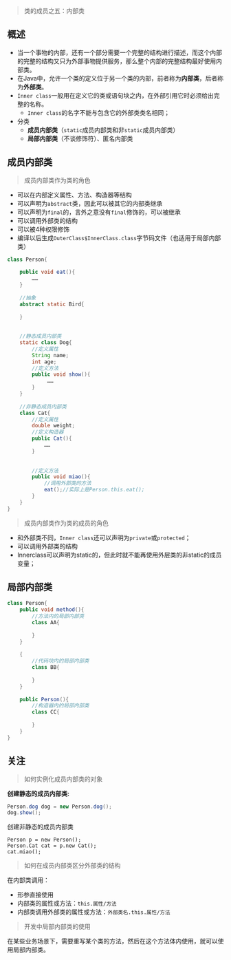 > 类的成员之五：内部类

## 概述

- 当一个事物的内部，还有一个部分需要一个完整的结构进行描述，而这个内部的完整的结构又只为外部事物提供服务，那么整个内部的完整结构最好使用内部类。
- 在Java中，允许一个类的定义位于另一个类的内部，前者称为**内部类**，后者称为**外部类**。
- `Inner class`一般用在定义它的类或语句块之内，在外部引用它时必须给出完整的名称。
  - `Inner class`的名字不能与包含它的外部类类名相同；
- 分类
  - **成员内部类**（`static`成员内部类和非`static`成员内部类）
  - **局部内部类**（不谈修饰符）、匿名内部类



## 成员内部类

> 成员内部类作为类的角色

- 可以在内部定义属性、方法、构造器等结构
- 可以声明为`abstract`类，因此可以被其它的内部类继承
- 可以声明为`final`的，言外之意没有`final`修饰的，可以被继承
- 可以调用外部类的结构
- 可以被4种权限修饰
- 编译以后生成`OuterClass$InnerClass.class`字节码文件（也适用于局部内部类）

~~~java
class Person{
    
    public void eat(){
        ……
    }
    
    //抽象
    abstract static Bird{
        
    }
    
    
    //静态成员内部类
    static class Dog{
        //定义属性
        String name;
        int age;
        //定义方法
        public void show(){
             ……
        }
    }
    
    //非静态成员内部类
    class Cat{
        //定义属性
        double weight;
        //定义构造器
        public Cat(){
            ……
        }
        
        
        //定义方法
        public void miao(){
            //调用外部类的方法
            eat();//实际上是Person.this.eat();
        }
    }
}
~~~

> 成员内部类作为类的成员的角色

- 和外部类不同，`Inner class`还可以声明为`private`或`protected`；
- 可以调用外部类的结构
- Innerclass可以声明为static的，但此时就不能再使用外层类的非static的成员变量；



## 局部内部类

~~~java
class Person{
    public void method(){
        //方法内的局部内部类
        class AA{
            
        }
    }
    
    {
        //代码块内的局部内部类
        class BB{
            
        }
    }
    
    public Person(){
        //构造器内的局部内部类
        class CC{
            
        }
    }
}
~~~



## 关注

> 如何实例化成员内部类的对象

**创建静态的成员内部类:**

~~~java
Person.dog dog = new Person.dog();
dog.show();
~~~

创建非静态的成员内部类

```
Person p = new Person();
Person.Cat cat = p.new Cat();
cat.miao();
```



> 如何在成员内部类区分外部类的结构

在内部类调用：

- 形参直接使用
- 内部类的属性或方法：`this.属性/方法`
- 内部类调用外部类的属性或方法：`外部类名.this.属性/方法`



> 开发中局部内部类的使用

在某些业务场景下，需要重写某个类的方法，然后在这个方法体内使用，就可以使用局部内部类。




